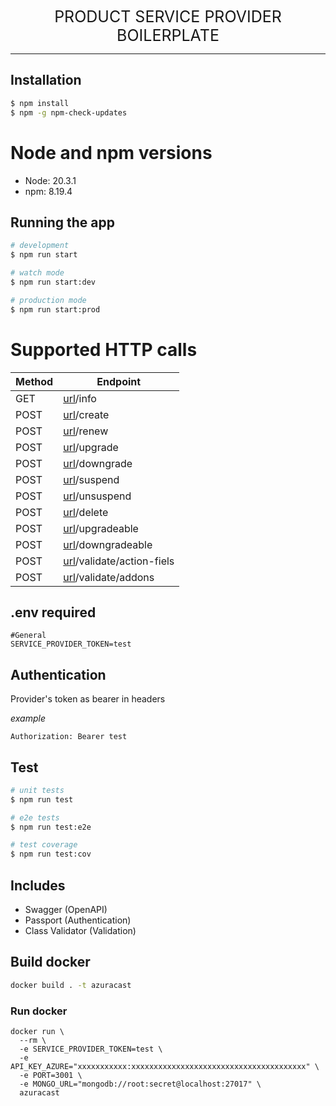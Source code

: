   <div style="font-size:25px;text-align:center">PRODUCT SERVICE PROVIDER BOILERPLATE</div>
  <hr>
  
## Installation

```bash
$ npm install
$ npm -g npm-check-updates
```

# Node and npm versions

- Node: 20.3.1
- npm: 8.19.4

## Running the app

```bash
# development
$ npm run start

# watch mode
$ npm run start:dev

# production mode
$ npm run start:prod
```

# Supported HTTP calls
| Method | Endpoint |
| ------- | ------- |
| GET | [url](http://localhost:3000)/info |
| POST | [url](http://localhost:3000)/create |
| POST | [url](http://localhost:3000)/renew |
| POST | [url](http://localhost:3000)/upgrade |
| POST | [url](http://localhost:3000)/downgrade |
| POST | [url](http://localhost:3000)/suspend |
| POST | [url](http://localhost:3000)/unsuspend |
| POST | [url](http://localhost:3000)/delete |
| POST | [url](http://localhost:3000)/upgradeable |
| POST | [url](http://localhost:3000)/downgradeable |
| POST | [url](http://localhost:3000)/validate/action-fiels |
| POST | [url](http://localhost:3000)/validate/addons |

## .env required
 ```
 #General
 SERVICE_PROVIDER_TOKEN=test
 ```

## Authentication
 Provider's token as bearer in headers

 *example*
 ```
 Authorization: Bearer test
 ```

 

## Test

```bash
# unit tests
$ npm run test

# e2e tests
$ npm run test:e2e

# test coverage
$ npm run test:cov
```

## Includes

- Swagger (OpenAPI)
- Passport (Authentication)
- Class Validator (Validation)

## Build docker
```bash
docker build . -t azuracast
```

### Run docker
```
docker run \
  --rm \
  -e SERVICE_PROVIDER_TOKEN=test \
  -e API_KEY_AZURE="xxxxxxxxxxx:xxxxxxxxxxxxxxxxxxxxxxxxxxxxxxxxxxxxxxx" \
  -e PORT=3001 \
  -e MONGO_URL="mongodb://root:secret@localhost:27017" \
  azuracast
```